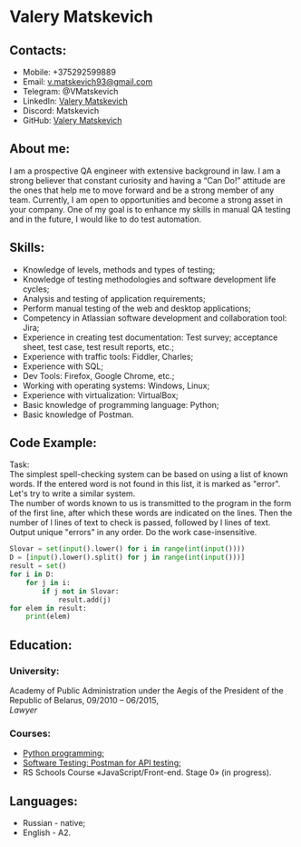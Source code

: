 # **Valery Matskevich**

## Contacts:
+ Mobile: +375292599889
+ Email: v.matskevich93@gmail.com
+ Telegram: @VMatskevich
+ LinkedIn: [Valery Matskevich](https://www.linkedin.com/in/vmatskevich/ "Join the friends")
+ Discord: Matskevich
+ GitHub: [Valery Matskevich](https://github.com/ValeryMatskevich/)  

## About me: 
I am a prospective QA engineer with extensive background in law. I am a strong believer that constant curiosity and having a “Can Do!” attitude are the ones that help me to move forward and be a strong member of any team. Currently, I am open to opportunities and become a strong asset in your company. One of my goal is to enhance my skills in manual QA testing and in the future, I would like to do test automation.  

## Skills:
+ Knowledge of levels, methods and types of testing;
+ Knowledge of testing methodologies and software development life cycles;
+ Analysis and testing of application requirements;
+ Perform manual testing of the web and desktop applications;
+ Competency in Atlassian software development and collaboration tool: Jira;
+ Experience in creating test documentation: Test survey; acceptance sheet, test case, test result reports, etc.;
+ Experience with traffic tools: Fiddler, Charles;
+ Experience with SQL;
+ Dev Tools: Firefox, Google Chrome, etc.;
+ Working with operating systems: Windows, Linux;
+ Experience with virtualization: VirtualBox;
+ Basic knowledge of programming language: Python;
+ Basic knowledge of Postman.  

## Code Example:
Task:  
The simplest spell-checking system can be based on using a list of known words. If the entered word is not found in this list, it is marked as "error".  
Let's try to write a similar system.  
The number of words known to us is transmitted to the program in the form of the first line, after which these words are indicated on the lines. Then the number of l lines of text to check is passed, followed by l lines of text.  
Output unique "errors" in any order. Do the work case-insensitive.
```Python
Slovar = set(input().lower() for i in range(int(input())))
D = [input().lower().split() for j in range(int(input()))]
result = set()
for i in D:
    for j in i:
        if j not in Slovar:
            result.add(j)
for elem in result:
    print(elem)
```  

## Education:
### University:
Academy of Public Administration under the Aegis of the President of the Republic of Belarus, 09/2010 – 06/2015,  
*Lawyer*  
### Courses:
+ [Python programming;](https://stepik.org/cert/1794440/ "Certificate")
+ [Software Testing: Postman for API testing;](https://stepik.org/cert/1827438/ "Certificate")
+ RS Schools Course «JavaScript/Front-end. Stage 0» (in progress).  

## Languages:
+ Russian - native;
+ English - A2.